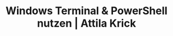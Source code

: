 ---
title: "Windows Terminal & PowerShell nutzen | Attila Krick"
description: "PowerShell effizient im Windows Terminal nutzen – mit Shortcuts, Themes und Tipps für Admins."
---